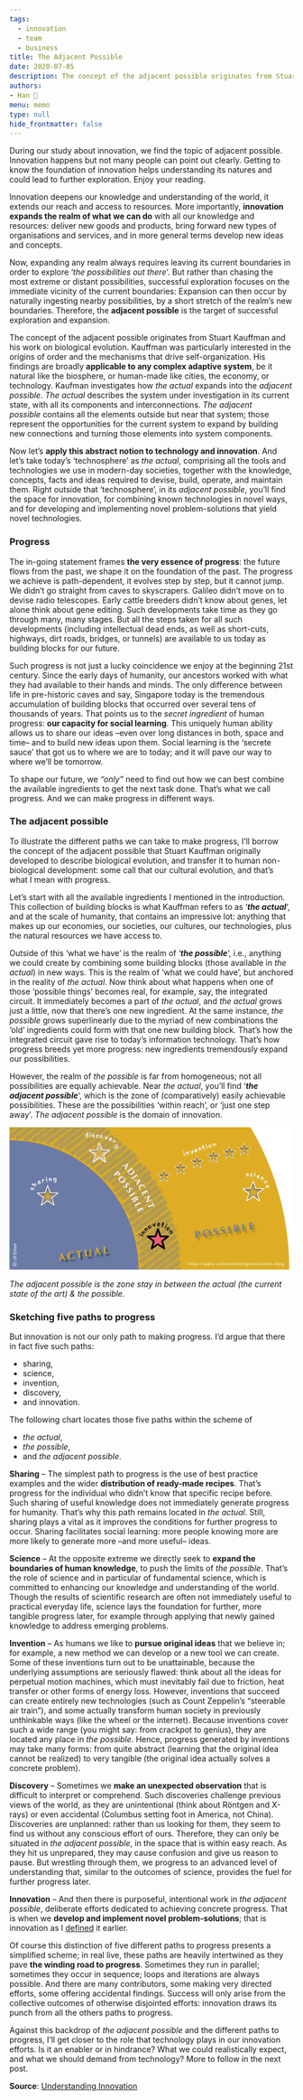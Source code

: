 ```yaml
---
tags: 
  - innovation
  - team
  - business
title: The Adjacent Possible
date: 2020-07-05
description: The concept of the adjacent possible originates from Stuart Kauffman and his work on biological evolution. 
authors: 
- Han 🐸
menu: memo
type: null
hide_frontmatter: false
---
```

During our study about innovation, we find the topic of adjacent possible. Innovation happens but not many people can point out clearly. Getting to know the foundation of innovation helps understanding its natures and could lead to further exploration. Enjoy your reading.

Innovation deepens our knowledge and understanding of the world, it extends our reach and access to resources. More importantly, **innovation expands the realm of what we can do** with all our knowledge and resources: deliver new goods and products, bring forward new types of organisations and services, and in more general terms develop new ideas and concepts.

Now, expanding any realm always requires leaving its current boundaries in order to explore ‘*the possibilities out there*‘. But rather than chasing the most extreme or distant possibilities, successful exploration focuses on the immediate vicinity of the current boundaries: Expansion can then occur by naturally ingesting nearby possibilities, by a short stretch of the realm’s new boundaries. Therefore, the **adjacent possible** is the target of successful exploration and expansion.

The concept of the adjacent possible originates from Stuart Kauffman and his work on biological evolution. Kauffman was particularly interested in the origins of order and the mechanisms that drive self-organization. His findings are broadly **applicable to any complex adaptive system**, be it natural like the biosphere, or human-made like cities, the economy, or technology. Kaufman investigates how *the actual* expands into the *adjacent possible*. *The actual* describes the system under investigation in its current state, with all its components and interconnections. *The adjacent possible* contains all the elements outside but near that system; those represent the opportunities for the current system to expand by building new connections and turning those elements into system components.

Now let’s **apply this abstract notion to technology and innovation**. And let’s take today’s ‘technosphere’ as *the actual*, comprising all the tools and technologies we use in modern-day societies, together with the knowledge, concepts, facts and ideas required to devise, build, operate, and maintain them. Right outside that ‘technosphere’, in its *adjacent possible*, you’ll find the space for innovation, for combining known technologies in novel ways, and for developing and implementing novel problem-solutions that yield novel technologies.

### **Progress**
The in-going statement frames **the very essence of progress**: the future flows from the past, we shape it on the foundation of the past. The progress we achieve is path-dependent, it evolves step by step, but it cannot jump. We didn’t go straight from caves to skyscrapers. Galileo didn’t move on to devise radio telescopes. Early cattle breeders didn’t know about genes, let alone think about gene editing. Such developments take time as they go through many, many stages. But all the steps taken for all such developments (including intellectual dead ends, as well as short-cuts, highways, dirt roads, bridges, or tunnels) are available to us today as building blocks for our future.

Such progress is not just a lucky coincidence we enjoy at the beginning 21st century. Since the early days of humanity, our ancestors worked with what they had available to their hands and minds. The only difference between life in pre-historic caves and say, Singapore today is the tremendous accumulation of building blocks that occurred over several tens of thousands of years. That points us to the *secret ingredient* of human progress: **our capacity for social learning**. This uniquely human ability allows us to share our ideas –even over long distances in both, space and time– and to build new ideas upon them. Social learning is the ‘secrete sauce’ that got us to where we are to today; and it will pave our way to where we’ll be tomorrow.

To shape our future, we *“only”* need to find out how we can best combine the available ingredients to get the next task done. That’s what we call progress. And we can make progress in different ways.

### The adjacent possible
To illustrate the different paths we can take to make progress, I’ll borrow the concept of the adjacent possible that Stuart Kauffman originally developed to describe biological evolution, and transfer it to human non-biological development: some call that our cultural evolution, and that’s what I mean with progress.

Let’s start with all the available ingredients I mentioned in the introduction. This collection of building blocks is what Kauffman refers to as ‘***the actual***‘, and at the scale of humanity, that contains an impressive lot: anything that makes up our economies, our societies, our cultures, our technologies, plus the natural resources we have access to.

Outside of this ‘what we have’ is the realm of ‘***the possible***‘, i.e., anything we could create by combining some building blocks (those available in *the actual*) in new ways. This is the realm of ‘what we could have’, but anchored in the reality of *the actual*. Now think about what happens when one of those ‘possible things’ becomes real, for example, say, the integrated circuit. It immediately becomes a part of *the actual*, and *the actual* grows just a little, now that there’s one new ingredient. At the same instance, *the possible* grows superlinearly due to the myriad of new combinations the ‘old’ ingredients could form with that one new building block. That’s how the integrated circuit gave rise to today’s information technology. That’s how progress breeds yet more progress: new ingredients tremendously expand our possibilities.

However, the realm of *the possible* is far from homogeneous; not all possibilities are equally achievable. Near *the actual*, you’ll find ‘***the adjacent possible***‘, which is the zone of (comparatively) easily achievable possibilities. These are the possibilities ‘within reach’, or ‘just one step away’. *The adjacent possible* is the domain of innovation.

![](assets/the-adjacent-possible_ec265ab423ab94bc12c32ecaeec5378c_md5.webp)

*The adjacent possible is the zone stay in between the actual (the current state of the art) & the possible.*

### **Sketching five paths to progress**
But innovation is not our only path to making progress. I’d argue that there in fact five such paths:

* sharing,
* science,
* invention,
* discovery,
* and innovation.

The following chart locates those five paths within the scheme of

* *the actual*,
* *the possible*,
* and *the adjacent possible*.

**Sharing** – The simplest path to progress is the use of best practice examples and the wider **distribution of ready-made recipes**. That’s progress for the individual who didn’t know that specific recipe before. Such sharing of useful knowledge does not immediately generate progress for humanity. That’s why this path remains located in *the actual*. Still, sharing plays a vital as it improves the conditions for further progress to occur. Sharing facilitates social learning: more people knowing more are more likely to generate more –and more useful– ideas.

**Science** – At the opposite extreme we directly seek to **expand the boundaries of human knowledge**, to push the limits of *the possible*. That’s the role of science and in particular of fundamental science, which is committed to enhancing our knowledge and understanding of the world. Though the results of scientific research are often not immediately useful to practical everyday life, science lays the foundation for further, more tangible progress later, for example through applying that newly gained knowledge to address emerging problems.

**Invention** – As humans we like to **pursue original ideas** that we believe in; for example, a new method we can develop or a new tool we can create. Some of these inventions turn out to be unattainable, because the underlying assumptions are seriously flawed: think about all the ideas for perpetual motion machines, which must inevitably fail due to friction, heat transfer or other forms of energy loss. However, inventions that succeed can create entirely new technologies (such as Count Zeppelin’s “steerable air train”), and some actually transform human society in previously unthinkable ways (like the wheel or the internet). Because inventions cover such a wide range (you might say: from crackpot to genius), they are located any place in *the possible*. Hence, progress generated by inventions may take many forms: from quite abstract (learning that the original idea cannot be realized) to very tangible (the original idea actually solves a concrete problem).

**Discovery** – Sometimes we **make an unexpected observation** that is difficult to interpret or comprehend. Such discoveries challenge previous views of the world, as they are unintentional (think about Röntgen and X-rays) or even accidental (Columbus setting foot in America, not China). Discoveries are unplanned: rather than us looking for them, they seem to find us without any conscious effort of ours. Therefore, they can only be situated in *the adjacent possible*, in the space that is within easy reach. As they hit us unprepared, they may cause confusion and give us reason to pause. But wrestling through them, we progress to an advanced level of understanding that, similar to the outcomes of science, provides the fuel for further progress later.

**Innovation** – And then there is purposeful, intentional work in *the adjacent possible*, deliberate efforts dedicated to achieving concrete progress. That is when we **develop and implement novel problem-solutions**; that is innovation as I [defined](https://understandinginnovation.blog/2013/09/25/a-working-definition/) it earlier.

Of course this distinction of five different paths to progress presents a simplified scheme; in real live, these paths are heavily intertwined as they pave **the winding road to progress**. Sometimes they run in parallel; sometimes they occur in sequence; loops and iterations are always possible. And there are many contributors, some making very directed efforts, some offering accidental findings. Success will only arise from the collective outcomes of otherwise disjointed efforts: innovation draws its punch from all the others paths to progress.

Against this backdrop of *the adjacent possible* and the different paths to progress, I’ll get closer to the role that technology plays in our innovation efforts. Is it an enabler or in hindrance? What we could realistically expect, and what we should demand from technology? More to follow in the next post.

**Source**: [Understanding Innovation](https://understandinginnovation.blog/)
